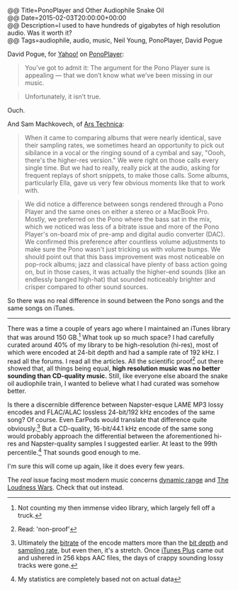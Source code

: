 @@ Title=PonoPlayer and Other Audiophile Snake Oil  
@@ Date=2015-02-03T20:00:00+00:00  
@@ Description=I used to have hundreds of gigabytes of high resolution audio. Was it worth it?  
@@ Tags=audiophile, audio, music, Neil Young, PonoPlayer, David Pogue  

David Pogue, for [Yahoo!][yahoo] on [PonoPlayer][kickstarter]:
>You’ve got to admit it: The argument for the Pono Player sure is appealing — that we don’t know what we’ve been missing in our music.

>Unfortunately, it isn’t true.

Ouch.

And Sam Machkovech, of [Ars Technica][arstechnica]:
>When it came to comparing albums that were nearly identical, save their sampling rates, we sometimes heard an opportunity to pick out sibilance in a vocal or the ringing sound of a cymbal and say, "Oooh, there's the higher-res version." We were right on those calls every single time. But we had to really, really pick at the audio, asking for frequent replays of short snippets, to make those calls. Some albums, particularly Ella, gave us very few obvious moments like that to work with.

>We did notice a difference between songs rendered through a Pono Player and the same ones on either a stereo or a MacBook Pro. Mostly, we preferred on the Pono where the bass sat in the mix, which we noticed was less of a bitrate issue and more of the Pono Player's on-board mix of pre-amp and digital audio converter (DAC). We confirmed this preference after countless volume adjustments to make sure the Pono wasn't just tricking us with volume bumps. We should point out that this bass improvement was most noticeable on pop-rock albums; jazz and classical have plenty of bass action going on, but in those cases, it was actually the higher-end sounds (like an endlessly banged high-hat) that sounded noticeably brighter and crisper compared to other sound sources.

So there was no real difference in sound between the Pono songs and the same songs on iTunes. 

***

There was a time a couple of years ago where I maintained an iTunes library that was around 150 GB.[^t] What took up so much space? I had carefully curated around 40% of my library to be high-resolution (hi-res), most of which were encoded at 24-bit depth and had a sample rate of 192 kHz. I read all the forums. I read all the articles. All the scientific proof[^np] out there showed that, all things being equal,  **high resolution music was no better sounding than CD-quality music.** Still, like everyone else aboard the snake oil audiophile train, I wanted to believe what I had curated was somehow better. 

Is there a discernible difference between Napster-esque LAME MP3 lossy encodes and FLAC/ALAC lossless 24-bit/192 kHz encodes of the same song? Of course. Even EarPods would translate that difference quite obviously.[^o] But a CD-quality, 16-bit/44.1 kHz encode of the same song would probably approach the differential between the aforementioned hi-res and Napster-quality samples I suggested earlier. At least to the 99th percentile.[^n] That sounds good enough to me.

I'm sure this will come up again, like it does every few years. 

The *real* issue facing most modern music concerns [dynamic range][wikipedia] and [The Loudness Wars][wikipedia 2]. Check that out instead.

[^t]: Not counting my then immense video library, which largely fell off a truck.
[^np]: Read: 'non-proof'
[^o]: Ultimately the [bitrate][wikipedia 3] of the encode matters more than the [bit depth][wikipedia 4] and [sampling rate,][wikipedia 5] but even then, it's a stretch. Once [iTunes Plus][wikipedia 6] came out and ushered in 256 kbps AAC files, the days of crappy sounding lossy tracks were gone. 
[^n]: My statistics are completely based not on actual data

[arstechnica]: http://arstechnica.com/gadgets/2015/02/pono-player-review-a-tall-refreshing-drink-of-snake-oil/2/
[kickstarter]: https://www.kickstarter.com/projects/1003614822/ponomusic-where-your-soul-rediscovers-music
[wikipedia]: https://en.wikipedia.org/wiki/Dynamic_range
[wikipedia 2]: https://en.wikipedia.org/wiki/Loudness_war
[wikipedia 3]: https://en.wikipedia.org/wiki/Bit_rate#Audio
[wikipedia 4]: https://en.wikipedia.org/wiki/Audio_bit_depth
[wikipedia 5]: https://en.wikipedia.org/wiki/Sampling_(signal_processing)#Sampling_rate
[wikipedia 6]: https://en.wikipedia.org/wiki/ITunes_Store#Pricing_model
[yahoo]: https://www.yahoo.com/tech/it-was-one-of-kickstarters-most-successful-109496883039.html
